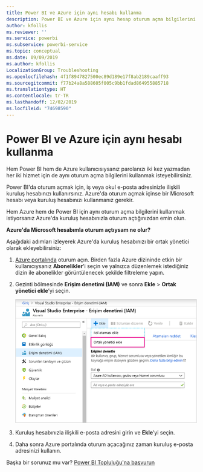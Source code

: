 ```yaml
---
title: Power BI ve Azure için aynı hesabı kullanma
description: Power BI ve Azure için aynı hesap oturum açma bilgilerini kullanma
author: kfollis
ms.reviewer: ''
ms.service: powerbi
ms.subservice: powerbi-service
ms.topic: conceptual
ms.date: 09/09/2019
ms.author: kfollis
LocalizationGroup: Troubleshooting
ms.openlocfilehash: 4f1f8947827500ec89d189e17f8ab2189caaff93
ms.sourcegitcommit: f77b24a8a588605f005c9bb1fdad864955885718
ms.translationtype: HT
ms.contentlocale: tr-TR
ms.lasthandoff: 12/02/2019
ms.locfileid: "74698590"
---
```

# <a name="using-the-same-account-for-power-bi-and-azure"></a>Power BI ve Azure için aynı hesabı kullanma

Hem Power BI hem de Azure kullanıcısıysanız parolanızı iki kez yazmadan her iki hizmet için de aynı oturum açma bilgilerini kullanmak isteyebilirsiniz.

Power BI'da oturum açmak için, iş veya okul e-posta adresinizle ilişkili kuruluş hesabınızı kullanırsınız.  Azure'da oturum açmak içinse bir Microsoft hesabı veya kuruluş hesabınızı kullanmanız gerekir.

Hem Azure hem de Power BI için aynı oturum açma bilgilerini kullanmak istiyorsanız Azure'da kuruluş hesabınızla oturum açtığınızdan emin olun.

**Azure'da Microsoft hesabımla oturum açtıysam ne olur?**

Aşağıdaki adımları izleyerek Azure'da kuruluş hesabınızı bir ortak yönetici olarak ekleyebilirsiniz:

1. [Azure portalında](https://portal.azure.com/) oturum açın. Birden fazla Azure dizininde etkin bir kullanıcıysanız **Abonelikler**'i seçin ve yalnızca düzenlemek istediğiniz dizin ile abonelikler görüntülenecek şekilde filtreleme yapın.

1. Gezinti bölmesinde **Erişim denetimi (IAM)** ve sonra **Ekle** \> **Ortak yönetici ekle**’yi seçin.

    ![Azure portalında ortak yönetici ekleme](media/service-admin-how-to-use-the-same-account-as-azure/add-co-administrator.png)

1. Kuruluş hesabınızla ilişkili e-posta adresini girin ve **Ekle**’yi seçin.

1. Daha sonra Azure portalında oturum açacağınız zaman kuruluş e-posta adresinizi kullanın.

Başka bir sorunuz mu var? [Power BI Topluluğu'na başvurun](https://community.powerbi.com/)

